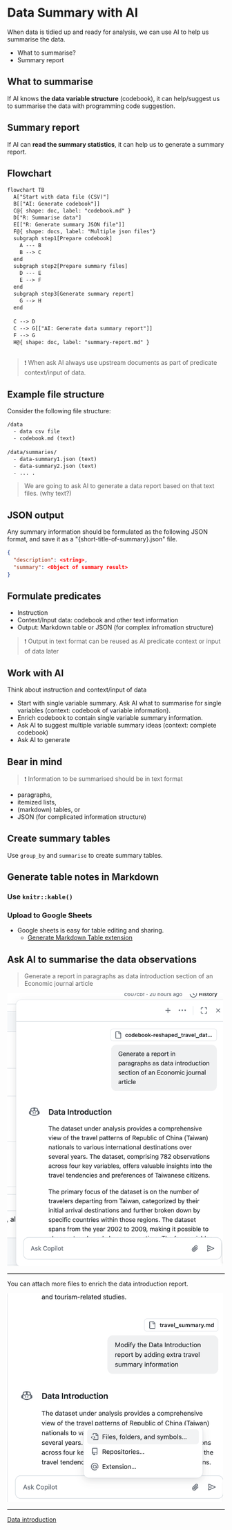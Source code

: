 # Data Summary with AI

When data is tidied up and ready for analysis, we can use AI to help us summarise the data. 

  - What to summarise? 
  - Summary report
  
## What to summarise

If AI knows **the data variable structure** (codebook), it can help/suggest us to summarise the data with programming code suggestion.

## Summary report

If AI can **read the summary statistics**, it can help us to generate a summary report.

## Flowchart

```mermaid
flowchart TB
  A["Start with data file (CSV)"]
  B[["AI: Generate codebook"]]
  C@{ shape: doc, label: "codebook.md" }
  D["R: Summarise data"]
  E[["R: Generate summary JSON file"]]
  F@{ shape: docs, label: "Multiple json files"}
  subgraph step1[Prepare codebook]
    A --- B
    B --> C
  end
  subgraph step2[Prepare summary files]
    D --- E
    E --> F
  end
  subgraph step3[Generate summary report]
    G --> H
  end
  
  C --> D
  C --> G[["AI: Generate data summary report"]]
  F --> G
  H@{ shape: doc, label: "summary-report.md" }
    
```

> :exclamation: When ask AI always use upstream documents as part of predicate context/input of data.

## Example file structure

Consider the following file structure:

```
/data
  - data csv file
  - codebook.md (text)

/data/summaries/
  - data-summary1.json (text)
  - data-summary2.json (text)
  - ... .
```

> We are going to ask AI to generate a data report based on that text files. (why text?)

## JSON output

Any summary information should be formulated as the following JSON format, and save it as a "{short-title-of-summary}.json" file.

```json
{
  "description": <string>,
  "summary": <Object of summary result>
}
```

## Formulate predicates

  - Instruction  
  - Context/Input data: codebook and other text information  
  - Output: Markdown table or JSON (for complex infromation structure)

> :exclamation: Output in text format can be reused as AI predicate context or input of data later


## Work with AI 

Think about instruction and context/input of data


  - Start with single variable summary. Ask AI what to summarise for single variables (context: codebook of variable information). 
  - Enrich codebook to contain single variable summary information.
  - Ask AI to suggest multiple variable summary ideas (context: complete codebook)  
  - Ask AI to generate 

## Bear in mind

> :exclamation: Information to be summarised should be in text format

  - paragraphs, 
  - itemized lists, 
  - (markdown) tables, or
  - JSON (for complicated information structure)




## Create summary tables

Use `group_by` and `summarise` to create summary tables.


## Generate table notes in Markdown

### Use `knitr::kable()`

### Upload to Google Sheets

  - Google sheets is easy for table editing and sharing.  
    - [Generate Markdown Table extension](https://workspace.google.com/marketplace/app/generatemarkdowntable/23306117760)

## Ask AI to summarise the data observations

> Generate a report in paragraphs as data introduction section of an Economic journal article

<img src="../img/2025-04-08-11-03-00.png" width="500px"/>


***

You can attach more files to enrich the data introduction report.

<img src="../img/2025-04-08-11-05-44.png" width="500px"/>

***

[Data introduction](https://github.com/tpemartin/113-2-econDV-demo/blob/main/travel-destination/articles/data-introduction.md)

